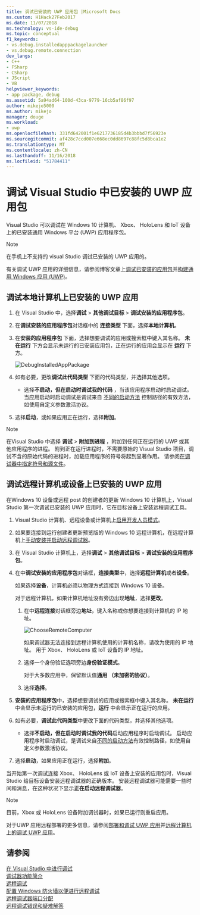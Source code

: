 ```yaml
---
title: 调试已安装的 UWP 应用包 |Microsoft Docs
ms.custom: H1Hack27Feb2017
ms.date: 11/07/2018
ms.technology: vs-ide-debug
ms.topic: conceptual
f1_keywords:
- vs.debug.installedapppackagelauncher
- vs.debug.remote.connection
dev_langs:
- C++
- FSharp
- CSharp
- JScript
- VB
helpviewer_keywords:
- app package, debug
ms.assetid: 5a94ad64-100d-43ca-9779-16cb5af86f97
author: mikejo5000
ms.author: mikejo
manager: douge
ms.workload:
- uwp
ms.openlocfilehash: 331fd642001f1e6217736185d4b3bbbd7f56923e
ms.sourcegitcommit: af428c7ccd007e668ec0dd8697c88fc5d8bca1e2
ms.translationtype: MT
ms.contentlocale: zh-CN
ms.lasthandoff: 11/16/2018
ms.locfileid: "51784411"
---
```

# <a name="debug-an-installed-uwp-app-package-in-visual-studio"></a>调试 Visual Studio 中已安装的 UWP 应用包

Visual Studio 可以调试在 Windows 10 计算机、 Xbox、 HoloLens 和 IoT 设备上的已安装通用 Windows 平台 (UWP) 应用程序包。 

>[!NOTE]
>在手机上不支持的 visual Studio 调试已安装的 UWP 应用的。
   
有关调试 UWP 应用的详细信息，请参阅博客文章上[调试已安装的应用包](https://blogs.msdn.microsoft.com/devops/2016/03/30/updates-for-debugging-installed-app-packages-in-visual-studio-2015-update-2/)并[构建通用 Windows 应用 (UWP)](https://blogs.msdn.microsoft.com/visualstudio/2016/08/02/universal-windows-apps-targeting-windows-10-anniversary-sdk/)。

## <a name="debug-an-installed-uwp-app-on-a-local-machine"></a>调试本地计算机上已安装的 UWP 应用

1. 在 Visual Studio 中，选择**调试** > **其他调试目标** > **调试安装的应用程序包**。
   
1. 在**调试安装的应用程序包**对话框中的 **连接类型** 下面，选择**本地计算机**。
   
1. 在**安装的应用程序包** 下面，选择想要调试的应用或搜索框中键入其名称。 **未在运行** 下方会显示未运行的已安装应用包，正在运行的应用会显示在 **运行** 下方。 
   
   ![DebugInstalledAppPackage](../debugger/media/debug-installed-app-pkg.png "DebugInstalledAppPackage")
   
1. 如有必要，更改**调试此代码类型** 下面的代码类型，并选择其他选项。 
   - 选择**不启动，但在启动时调试我的代码** ，当该应用程序启动时启动调试。 当应用启动时启动调试是调试来自 [不同的启动方法](/windows/uwp/xbox-apps/automate-launching-uwp-apps) 控制路径的有效方法，如使用自定义参数激活协议。
   
1. 选择**启动**，或如果应用正在运行，选择**附加**。

> [!NOTE]
> 在Visual Studio 中选择 **调试** > **附加到进程** ，附加到任何正在运行的 UWP 或其他应用程序的进程。 附到正在运行进程时，不需要原始的 Visual Studio 项目，调试不含的原始代码的进程时，加载应用程序的符号将起到显著作用。 请参阅[在调试器中指定符号和源文件](specify-symbol-dot-pdb-and-source-files-in-the-visual-studio-debugger.md)。
  
## <a name="remote"></a> 调试远程计算机或设备上已安装的 UWP 应用

 在Windows 10 设备或远程 post 的创建者的更新 Windows 10 计算机上，Visual Studio 第一次调试已安装的 UWP 应用时，它在目标设备上安装远程调试工具。 

1. Visual Studio 计算机、远程设备或计算机上[启用开发人员模式](/windows/uwp/get-started/enable-your-device-for-development)。
   
1. 如果要连接到运行创建者更新预览版的 Windows 10 远程计算机，在远程计算机上[手动安装并启动远程调试器](../debugger/remote-debugging.md)。
   
1. 在 Visual Studio 计算机上，选择**调试** > **其他调试目标** > **调试安装的应用程序包**。
   
1. 在中**调试安装的应用程序包**对话框，**连接类型**中，选择**远程计算机**或者**设备**。
   
   如果选择**设备**，计算机必须以物理方式连接到 Windows 10 设备。
   
   对于远程计算机，如果计算机地址没有旁边出现**地址**，选择**更改**。 
      
   1. 在中**远程连接**对话框旁边**地址**，键入名称或你想要连接到计算机的 IP 地址。
      
      ![ChooseRemoteComputer](../debugger/media/debug-remote-app-pkg.png "ChooseRemoteComputer")
      
      如果调试器无法连接到远程计算机使用的计算机名称，请改为使用的 IP 地址。 用于 Xbox、 HoloLens 或 IoT 设备的 IP 地址。
   1. 选择一个身份验证选项旁边**身份验证模式**。
      
      对于大多数应用中，保留默认值**通用 （未加密的协议）**。
   1. 选择**选择**。 

1. **安装的应用程序包**中，选择想要调试的应用或搜索框中键入其名称。 **未在运行**中会显示未运行的已安装的应用包，**运行** 中会显示正在运行的应用。 
   
1. 如有必要，**调试此代码类型**中更改下面的代码类型，并选择其他选项。 
   - 选择**不启动，但在启动时调试我的代码**启动应用程序时启动调试。 启动应用程序时启动调试，是调试来自[不同的启动方法](/windows/uwp/xbox-apps/automate-launching-uwp-apps)有效控制路径，如使用自定义参数激活协议。
   
1. 选择**启动**，如果应用正在运行，选择**附加**。

当开始第一次调试连接 Xbox、 HoloLens 或 IoT 设备上安装的应用包时，Visual Studio 给目标设备安装远程调试器的正确版本。 安装远程调试器可能需要一些时间和消息，在这种状况下显示**正在启动远程调试器**。

>[!NOTE]
>目前，Xbox 或 HoloLens 设备附加调试器时，如果已运行则重启应用。

对于UWP 应用远程部署的更多信息，请参阅[部署和调试 UWP 应用](/windows/uwp/debug-test-perf/deploying-and-debugging-uwp-apps#advanced-remote-deployment-options)并[远程计算机上的调试 UWP 应用](run-windows-store-apps-on-a-remote-machine.md)。 
  
## <a name="see-also"></a>请参阅  
 [在 Visual Studio 中进行调试](../debugger/index.md)  
 [调试器功能简介](../debugger/debugger-feature-tour.md)  
 [远程调试](../debugger/remote-debugging.md)  
 [配置 Windows 防火墙以便进行远程调试](../debugger/configure-the-windows-firewall-for-remote-debugging.md)  
 [远程调试器端口分配](../debugger/remote-debugger-port-assignments.md)  
 [远程调试错误和疑难解答](../debugger/remote-debugging-errors-and-troubleshooting.md)